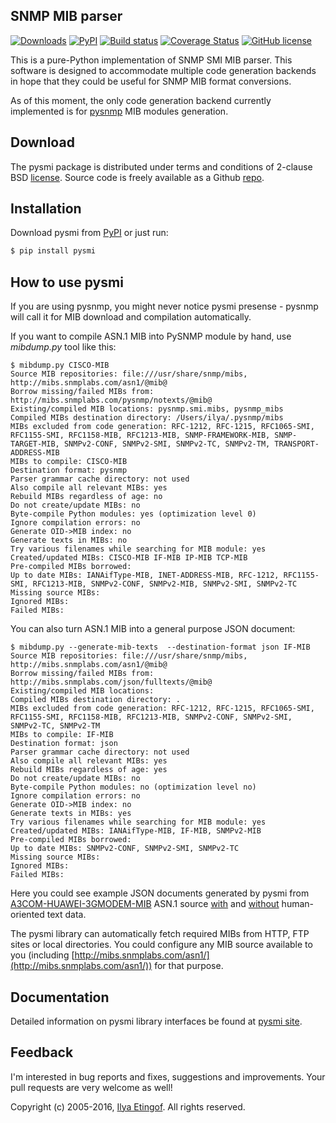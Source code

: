 
SNMP MIB parser
---------------
[![Downloads](https://img.shields.io/pypi/dm/pysmi.svg)](https://pypi.python.org/pypi/pysmi)
[![PyPI](https://img.shields.io/pypi/v/pysmi.svg?maxAge=2592000)](https://pypi.python.org/pypi/pysmi)
[![Build status](https://travis-ci.org/etingof/pysmi.svg?branch=master)](https://secure.travis-ci.org/etingof/pysmi)
[![Coverage Status](https://img.shields.io/codecov/c/github/etingof/pysmi.svg)](https://codecov.io/github/etingof/pysmi)
[![GitHub license](https://img.shields.io/badge/license-BSD-blue.svg)](https://raw.githubusercontent.com/etingof/pysmi/master/LICENSE.txt)

This is a pure-Python implementation of SNMP SMI MIB parser. This software
is designed to accommodate multiple code generation backends in hope
that they could be useful for SNMP MIB format conversions.

As of this moment, the only code generation backend currently implemented
is for [pysnmp](http://pysnmp.sf.net) MIB modules generation.

Download
--------

The pysmi package is distributed under terms and conditions of 2-clause
BSD [license](http://pysmi.sourceforge.net/license.html). Source code is freely
available as a Github [repo](https://github.com/etingof/pysmi).

Installation
------------

Download pysmi from [PyPI](https://pypi.python.org/pypi/pysmi) or just run:

```bash
$ pip install pysmi
```

How to use pysmi
----------------

If you are using pysnmp, you might never notice pysmi presense - pysnmp will call it for MIB
download and compilation automatically.

If you want to compile ASN.1 MIB into PySNMP module by hand, use *mibdump.py* tool
like this:

```
$ mibdump.py CISCO-MIB
Source MIB repositories: file:///usr/share/snmp/mibs, http://mibs.snmplabs.com/asn1/@mib@
Borrow missing/failed MIBs from: http://mibs.snmplabs.com/pysnmp/notexts/@mib@
Existing/compiled MIB locations: pysnmp.smi.mibs, pysnmp_mibs
Compiled MIBs destination directory: /Users/ilya/.pysnmp/mibs
MIBs excluded from code generation: RFC-1212, RFC-1215, RFC1065-SMI, RFC1155-SMI, RFC1158-MIB, RFC1213-MIB, SNMP-FRAMEWORK-MIB, SNMP-TARGET-MIB, SNMPv2-CONF, SNMPv2-SMI, SNMPv2-TC, SNMPv2-TM, TRANSPORT-ADDRESS-MIB
MIBs to compile: CISCO-MIB
Destination format: pysnmp
Parser grammar cache directory: not used
Also compile all relevant MIBs: yes
Rebuild MIBs regardless of age: no
Do not create/update MIBs: no
Byte-compile Python modules: yes (optimization level 0)
Ignore compilation errors: no
Generate OID->MIB index: no
Generate texts in MIBs: no
Try various filenames while searching for MIB module: yes
Created/updated MIBs: CISCO-MIB IF-MIB IP-MIB TCP-MIB
Pre-compiled MIBs borrowed: 
Up to date MIBs: IANAifType-MIB, INET-ADDRESS-MIB, RFC-1212, RFC1155-SMI, RFC1213-MIB, SNMPv2-CONF, SNMPv2-MIB, SNMPv2-SMI, SNMPv2-TC
Missing source MIBs: 
Ignored MIBs: 
Failed MIBs: 
```

You can also turn ASN.1 MIB into a general purpose JSON document:

```
$ mibdump.py --generate-mib-texts  --destination-format json IF-MIB
Source MIB repositories: file:///usr/share/snmp/mibs, http://mibs.snmplabs.com/asn1/@mib@
Borrow missing/failed MIBs from: http://mibs.snmplabs.com/json/fulltexts/@mib@
Existing/compiled MIB locations: 
Compiled MIBs destination directory: .
MIBs excluded from code generation: RFC-1212, RFC-1215, RFC1065-SMI, RFC1155-SMI, RFC1158-MIB, RFC1213-MIB, SNMPv2-CONF, SNMPv2-SMI, SNMPv2-TC, SNMPv2-TM
MIBs to compile: IF-MIB
Destination format: json
Parser grammar cache directory: not used
Also compile all relevant MIBs: yes
Rebuild MIBs regardless of age: yes
Do not create/update MIBs: no
Byte-compile Python modules: no (optimization level no)
Ignore compilation errors: no
Generate OID->MIB index: no
Generate texts in MIBs: yes
Try various filenames while searching for MIB module: yes
Created/updated MIBs: IANAifType-MIB, IF-MIB, SNMPv2-MIB
Pre-compiled MIBs borrowed: 
Up to date MIBs: SNMPv2-CONF, SNMPv2-SMI, SNMPv2-TC
Missing source MIBs: 
Ignored MIBs: 
Failed MIBs: 
```

Here you could see example JSON documents generated by pysmi from 
[A3COM-HUAWEI-3GMODEM-MIB](http://mibs.snmplabs.com/asn1/A3COM-HUAWEI-3GMODEM-MIB) ASN.1 source 
[with](http://mibs.snmplabs.com/json/fulltexts/A3COM-HUAWEI-3GMODEM-MIB.json)
and [without](http://mibs.snmplabs.com/json/notexts/A3COM-HUAWEI-3GMODEM-MIB.json) human-oriented
text data.

The pysmi library can automatically fetch required MIBs from HTTP, FTP sites
or local directories. You could configure any MIB source available to you (including
[http://mibs.snmplabs.com/asn1/](http://mibs.snmplabs.com/asn1/)) for that purpose.

Documentation
-------------

Detailed information on pysmi library interfaces be found at [pysmi site](http://pysmi.sf.net).

Feedback
--------

I'm interested in bug reports and fixes, suggestions and improvements. Your pull requests
are very welcome as well!

Copyright (c) 2005-2016, [Ilya Etingof](http://ilya@glas.net). All rights reserved.
